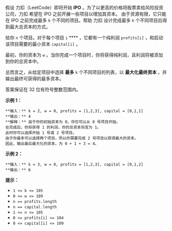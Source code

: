 假设 力扣（LeetCode）即将开始 **IPO** 。为了以更高的价格将股票卖给风险投资公司，力扣 希望在 IPO 之前开展一些项目以增加其资本。
由于资源有限，它只能在 IPO 之前完成最多 `k` 个不同的项目。帮助 力扣 设计完成最多 `k` 个不同项目后得到最大总资本的方式。

给你 `n` 个项目。对于每个项目 `i` **** ，它都有一个纯利润 `profits[i]` ，和启动该项目需要的最小资本 `capital[i]`
。

最初，你的资本为 `w` 。当你完成一个项目时，你将获得纯利润，且利润将被添加到你的总资本中。

总而言之，从给定项目中选择 **最多** `k` 个不同项目的列表，以 **最大化最终资本** ，并输出最终可获得的最多资本。

答案保证在 32 位有符号整数范围内。



**示例 1：**

    
    
    **输入：** k = 2, w = 0, profits = [1,2,3], capital = [0,1,1]
    **输出：** 4
    **解释：** 由于你的初始资本为 0，你仅可以从 0 号项目开始。
    在完成后，你将获得 1 的利润，你的总资本将变为 1。
    此时你可以选择开始 1 号或 2 号项目。
    由于你最多可以选择两个项目，所以你需要完成 2 号项目以获得最大的资本。
    因此，输出最后最大化的资本，为 0 + 1 + 3 = 4。
    

**示例 2：**

    
    
    **输入：** k = 3, w = 0, profits = [1,2,3], capital = [0,1,2]
    **输出：** 6
    



**提示：**

  * `1 <= k <= 105`
  * `0 <= w <= 109`
  * `n == profits.length`
  * `n == capital.length`
  * `1 <= n <= 105`
  * `0 <= profits[i] <= 104`
  * `0 <= capital[i] <= 109`


